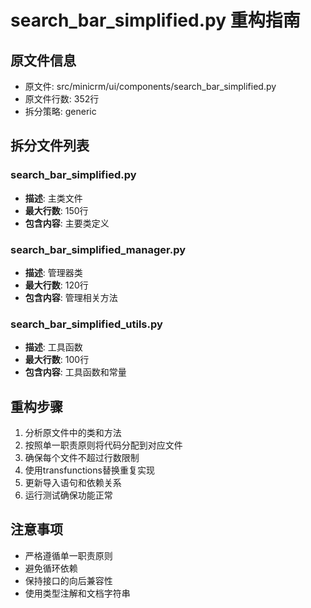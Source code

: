 # search_bar_simplified.py 重构指南

## 原文件信息
- 原文件: src/minicrm/ui/components/search_bar_simplified.py
- 原文件行数: 352行
- 拆分策略: generic

## 拆分文件列表

### search_bar_simplified.py
- **描述**: 主类文件
- **最大行数**: 150行
- **包含内容**: 主要类定义

### search_bar_simplified_manager.py
- **描述**: 管理器类
- **最大行数**: 120行
- **包含内容**: 管理相关方法

### search_bar_simplified_utils.py
- **描述**: 工具函数
- **最大行数**: 100行
- **包含内容**: 工具函数和常量

## 重构步骤

1. 分析原文件中的类和方法
2. 按照单一职责原则将代码分配到对应文件
3. 确保每个文件不超过行数限制
4. 使用transfunctions替换重复实现
5. 更新导入语句和依赖关系
6. 运行测试确保功能正常

## 注意事项

- 严格遵循单一职责原则
- 避免循环依赖
- 保持接口的向后兼容性
- 使用类型注解和文档字符串
